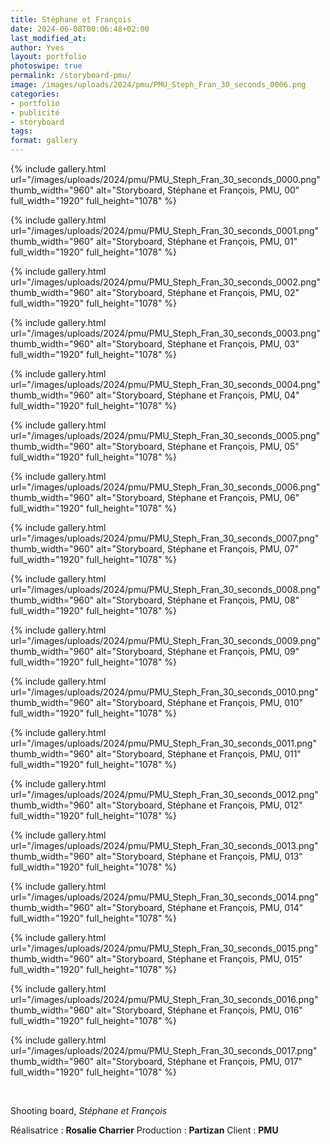 ```yaml
---
title: Stéphane et François
date: 2024-06-08T00:06:48+02:00
last_modified_at: 
author: Yves
layout: portfolio
photoswipe: true
permalink: /storyboard-pmu/
image: /images/uploads/2024/pmu/PMU_Steph_Fran_30_seconds_0006.png
categories:
- portfolio
- publicité
- storyboard
tags:
format: gallery
---
```


<div class="photoswipe-gallery">
  
{% include gallery.html
  url="/images/uploads/2024/pmu/PMU_Steph_Fran_30_seconds_0000.png"
  thumb_width="960" alt="Storyboard, Stéphane et François, PMU, 00"
  full_width="1920" full_height="1078"
%}

{% include gallery.html
  url="/images/uploads/2024/pmu/PMU_Steph_Fran_30_seconds_0001.png"
  thumb_width="960" alt="Storyboard, Stéphane et François, PMU, 01"
  full_width="1920" full_height="1078"
%}

{% include gallery.html
  url="/images/uploads/2024/pmu/PMU_Steph_Fran_30_seconds_0002.png"
  thumb_width="960" alt="Storyboard, Stéphane et François, PMU, 02"
  full_width="1920" full_height="1078"
%}

{% include gallery.html
  url="/images/uploads/2024/pmu/PMU_Steph_Fran_30_seconds_0003.png"
  thumb_width="960" alt="Storyboard, Stéphane et François, PMU, 03"
  full_width="1920" full_height="1078"
%}

{% include gallery.html
  url="/images/uploads/2024/pmu/PMU_Steph_Fran_30_seconds_0004.png"
  thumb_width="960" alt="Storyboard, Stéphane et François, PMU, 04"
  full_width="1920" full_height="1078"
%}

{% include gallery.html
  url="/images/uploads/2024/pmu/PMU_Steph_Fran_30_seconds_0005.png"
  thumb_width="960" alt="Storyboard, Stéphane et François, PMU, 05"
  full_width="1920" full_height="1078"
%}

{% include gallery.html
  url="/images/uploads/2024/pmu/PMU_Steph_Fran_30_seconds_0006.png"
  thumb_width="960" alt="Storyboard, Stéphane et François, PMU, 06"
  full_width="1920" full_height="1078"
%}

{% include gallery.html
  url="/images/uploads/2024/pmu/PMU_Steph_Fran_30_seconds_0007.png"
  thumb_width="960" alt="Storyboard, Stéphane et François, PMU, 07"
  full_width="1920" full_height="1078"
%}

{% include gallery.html
  url="/images/uploads/2024/pmu/PMU_Steph_Fran_30_seconds_0008.png"
  thumb_width="960" alt="Storyboard, Stéphane et François, PMU, 08"
  full_width="1920" full_height="1078"
%}

{% include gallery.html
  url="/images/uploads/2024/pmu/PMU_Steph_Fran_30_seconds_0009.png"
  thumb_width="960" alt="Storyboard, Stéphane et François, PMU, 09"
  full_width="1920" full_height="1078"
%}

{% include gallery.html
  url="/images/uploads/2024/pmu/PMU_Steph_Fran_30_seconds_0010.png"
  thumb_width="960" alt="Storyboard, Stéphane et François, PMU, 010"
  full_width="1920" full_height="1078"
%}

{% include gallery.html
  url="/images/uploads/2024/pmu/PMU_Steph_Fran_30_seconds_0011.png"
  thumb_width="960" alt="Storyboard, Stéphane et François, PMU, 011"
  full_width="1920" full_height="1078"
%}

{% include gallery.html
  url="/images/uploads/2024/pmu/PMU_Steph_Fran_30_seconds_0012.png"
  thumb_width="960" alt="Storyboard, Stéphane et François, PMU, 012"
  full_width="1920" full_height="1078"
%}

{% include gallery.html
  url="/images/uploads/2024/pmu/PMU_Steph_Fran_30_seconds_0013.png"
  thumb_width="960" alt="Storyboard, Stéphane et François, PMU, 013"
  full_width="1920" full_height="1078"
%}

{% include gallery.html
  url="/images/uploads/2024/pmu/PMU_Steph_Fran_30_seconds_0014.png"
  thumb_width="960" alt="Storyboard, Stéphane et François, PMU, 014"
  full_width="1920" full_height="1078"
%}

{% include gallery.html
  url="/images/uploads/2024/pmu/PMU_Steph_Fran_30_seconds_0015.png"
  thumb_width="960" alt="Storyboard, Stéphane et François, PMU, 015"
  full_width="1920" full_height="1078"
%}

{% include gallery.html
  url="/images/uploads/2024/pmu/PMU_Steph_Fran_30_seconds_0016.png"
  thumb_width="960" alt="Storyboard, Stéphane et François, PMU, 016"
  full_width="1920" full_height="1078"
%}

{% include gallery.html
  url="/images/uploads/2024/pmu/PMU_Steph_Fran_30_seconds_0017.png"
  thumb_width="960" alt="Storyboard, Stéphane et François, PMU, 017"
  full_width="1920" full_height="1078"
%}
</div>


<br>

Shooting board, *Stéphane et François* 

Réalisatrice : **Rosalie Charrier**
Production : **Partizan**
Client : **PMU**